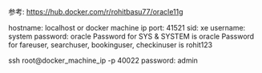 参考: https://hub.docker.com/r/rohitbasu77/oracle11g

hostname: localhost or docker machine ip
port: 41521
sid: xe
username: system
password: oracle
Password for SYS & SYSTEM is oracle
Password for fareuser, searchuser, bookinguser, checkinuser is rohit123

ssh root@docker_machine_ip -p 40022
password: admin
